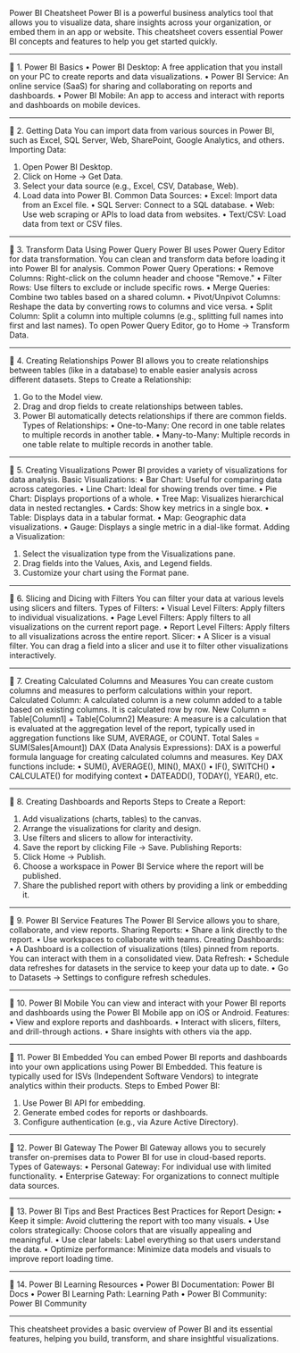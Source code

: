 Power BI Cheatsheet
Power BI is a powerful business analytics tool that allows you to visualize data, share insights across your organization, or embed them in an app or website. This cheatsheet covers essential Power BI concepts and features to help you get started quickly.
________________________________________
🔹 1. Power BI Basics
•	Power BI Desktop: A free application that you install on your PC to create reports and data visualizations.
•	Power BI Service: An online service (SaaS) for sharing and collaborating on reports and dashboards.
•	Power BI Mobile: An app to access and interact with reports and dashboards on mobile devices.
________________________________________
🔹 2. Getting Data
You can import data from various sources in Power BI, such as Excel, SQL Server, Web, SharePoint, Google Analytics, and others.
Importing Data:
1.	Open Power BI Desktop.
2.	Click on Home -> Get Data.
3.	Select your data source (e.g., Excel, CSV, Database, Web).
4.	Load data into Power BI.
Common Data Sources:
•	Excel: Import data from an Excel file.
•	SQL Server: Connect to a SQL database.
•	Web: Use web scraping or APIs to load data from websites.
•	Text/CSV: Load data from text or CSV files.
________________________________________
🔹 3. Transform Data Using Power Query
Power BI uses Power Query Editor for data transformation. You can clean and transform data before loading it into Power BI for analysis.
Common Power Query Operations:
•	Remove Columns: Right-click on the column header and choose "Remove."
•	Filter Rows: Use filters to exclude or include specific rows.
•	Merge Queries: Combine two tables based on a shared column.
•	Pivot/Unpivot Columns: Reshape the data by converting rows to columns and vice versa.
•	Split Column: Split a column into multiple columns (e.g., splitting full names into first and last names).
To open Power Query Editor, go to Home -> Transform Data.
________________________________________
🔹 4. Creating Relationships
Power BI allows you to create relationships between tables (like in a database) to enable easier analysis across different datasets.
Steps to Create a Relationship:
1.	Go to the Model view.
2.	Drag and drop fields to create relationships between tables.
3.	Power BI automatically detects relationships if there are common fields.
Types of Relationships:
•	One-to-Many: One record in one table relates to multiple records in another table.
•	Many-to-Many: Multiple records in one table relate to multiple records in another table.
________________________________________
🔹 5. Creating Visualizations
Power BI provides a variety of visualizations for data analysis.
Basic Visualizations:
•	Bar Chart: Useful for comparing data across categories.
•	Line Chart: Ideal for showing trends over time.
•	Pie Chart: Displays proportions of a whole.
•	Tree Map: Visualizes hierarchical data in nested rectangles.
•	Cards: Show key metrics in a single box.
•	Table: Displays data in a tabular format.
•	Map: Geographic data visualizations.
•	Gauge: Displays a single metric in a dial-like format.
Adding a Visualization:
1.	Select the visualization type from the Visualizations pane.
2.	Drag fields into the Values, Axis, and Legend fields.
3.	Customize your chart using the Format pane.
________________________________________
🔹 6. Slicing and Dicing with Filters
You can filter your data at various levels using slicers and filters.
Types of Filters:
•	Visual Level Filters: Apply filters to individual visualizations.
•	Page Level Filters: Apply filters to all visualizations on the current report page.
•	Report Level Filters: Apply filters to all visualizations across the entire report.
Slicer:
•	A Slicer is a visual filter. You can drag a field into a slicer and use it to filter other visualizations interactively.
________________________________________
🔹 7. Creating Calculated Columns and Measures
You can create custom columns and measures to perform calculations within your report.
Calculated Column:
A calculated column is a new column added to a table based on existing columns. It is calculated row by row.
New Column = Table[Column1] + Table[Column2]
Measure:
A measure is a calculation that is evaluated at the aggregation level of the report, typically used in aggregation functions like SUM, AVERAGE, or COUNT.
Total Sales = SUM(Sales[Amount])
DAX (Data Analysis Expressions):
DAX is a powerful formula language for creating calculated columns and measures. Key DAX functions include:
•	SUM(), AVERAGE(), MIN(), MAX()
•	IF(), SWITCH()
•	CALCULATE() for modifying context
•	DATEADD(), TODAY(), YEAR(), etc.
________________________________________
🔹 8. Creating Dashboards and Reports
Steps to Create a Report:
1.	Add visualizations (charts, tables) to the canvas.
2.	Arrange the visualizations for clarity and design.
3.	Use filters and slicers to allow for interactivity.
4.	Save the report by clicking File -> Save.
Publishing Reports:
1.	Click Home -> Publish.
2.	Choose a workspace in Power BI Service where the report will be published.
3.	Share the published report with others by providing a link or embedding it.
________________________________________
🔹 9. Power BI Service Features
The Power BI Service allows you to share, collaborate, and view reports.
Sharing Reports:
•	Share a link directly to the report.
•	Use workspaces to collaborate with teams.
Creating Dashboards:
•	A Dashboard is a collection of visualizations (tiles) pinned from reports. You can interact with them in a consolidated view.
Data Refresh:
•	Schedule data refreshes for datasets in the service to keep your data up to date.
•	Go to Datasets -> Settings to configure refresh schedules.
________________________________________
🔹 10. Power BI Mobile
You can view and interact with your Power BI reports and dashboards using the Power BI Mobile app on iOS or Android.
Features:
•	View and explore reports and dashboards.
•	Interact with slicers, filters, and drill-through actions.
•	Share insights with others via the app.
________________________________________
🔹 11. Power BI Embedded
You can embed Power BI reports and dashboards into your own applications using Power BI Embedded. This feature is typically used for ISVs (Independent Software Vendors) to integrate analytics within their products.
Steps to Embed Power BI:
1.	Use Power BI API for embedding.
2.	Generate embed codes for reports or dashboards.
3.	Configure authentication (e.g., via Azure Active Directory).
________________________________________
🔹 12. Power BI Gateway
The Power BI Gateway allows you to securely transfer on-premises data to Power BI for use in cloud-based reports.
Types of Gateways:
•	Personal Gateway: For individual use with limited functionality.
•	Enterprise Gateway: For organizations to connect multiple data sources.
________________________________________
🔹 13. Power BI Tips and Best Practices
Best Practices for Report Design:
•	Keep it simple: Avoid cluttering the report with too many visuals.
•	Use colors strategically: Choose colors that are visually appealing and meaningful.
•	Use clear labels: Label everything so that users understand the data.
•	Optimize performance: Minimize data models and visuals to improve report loading time.
________________________________________
🔹 14. Power BI Learning Resources
•	Power BI Documentation: Power BI Docs
•	Power BI Learning Path: Learning Path
•	Power BI Community: Power BI Community
________________________________________
This cheatsheet provides a basic overview of Power BI and its essential features, helping you build, transform, and share insightful visualizations.

